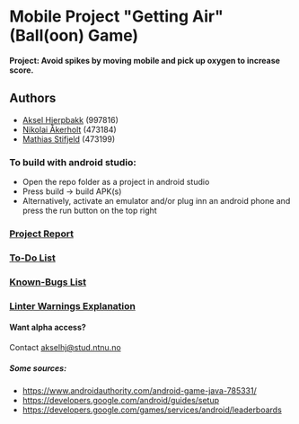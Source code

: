 # Mobile Project "Getting Air" (Ball(oon) Game)

**Project: Avoid spikes by moving mobile and pick up oxygen to increase score.**

## Authors
- [Aksel Hjerpbakk](https://github.com/Avokadoen) (997816)
- [Nikolai Åkerholt](https://github.com/akerholten) (473184)
- [Mathias Stifjeld](https://github.com/mathisti) (473199)



### To build with android studio:
- Open the repo folder as a project in android studio
- Press build -> build APK(s)
- Alternatively, activate an emulator and/or plug inn an android phone and press the run button on the top right


### [Project Report](Project-Report.md)


### [To-Do List](TODO-LIST.md)


### [Known-Bugs List](KNOWN-BUGS.md)

### [Linter Warnings Explanation](LINTER-WARNING.md)


#### Want alpha access?
Contact akselhj@stud.ntnu.no


##### Some sources:
- https://www.androidauthority.com/android-game-java-785331/
- https://developers.google.com/android/guides/setup
- https://developers.google.com/games/services/android/leaderboards
